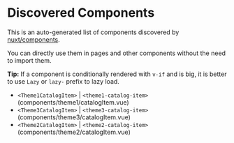 # Discovered Components

This is an auto-generated list of components discovered by [nuxt/components](https://github.com/nuxt/components).

You can directly use them in pages and other components without the need to import them.

**Tip:** If a component is conditionally rendered with `v-if` and is big, it is better to use `Lazy` or `lazy-` prefix to lazy load.

- `<Theme1CatalogItem>` | `<theme1-catalog-item>` (components/theme1/catalogItem.vue)
- `<Theme3CatalogItem>` | `<theme3-catalog-item>` (components/theme3/catalogItem.vue)
- `<Theme2CatalogItem>` | `<theme2-catalog-item>` (components/theme2/catalogItem.vue)
